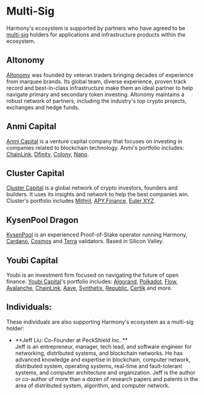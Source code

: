 # Multi-Sig

Harmony's ecosystem is supported by partners who have agreed to be [multi-sig](https://harmony.one/multisig) holders for applications and infrastructure products within the ecosystem.

## **Altonomy**

[Altonomy](https://www.altonomy.com/#/about) was founded by veteran traders bringing decades of experience from marquee brands. Its global team, diverse experience, proven track record and best-in-class infrastructure make them an ideal partner to help navigate primary and secondary token investing. Altonomy maintains a robust network of partners, including the industry's top crypto projects, exchanges and hedge funds.

## Anmi Capital

[Anmi Capital](https://anmi.group/en/) is a venture capital company that focuses on investing in companies related to blockchain technology. Anmi's portfolio includes: [ChainLink](https://chain.link), [Dfinity](https://dfinity.org), [Colony](https://colony.io), [Nano](https://nano.org).

## Cluster Capital

[Cluster Capital](https://twitter.com/clustervc?lang=en) is a global network of crypto investors, founders and builders. It uses its insights and network to help the best companies win. Cluster's portfolio includes [Mithril](https://mith.io/en-US), [APY.Finance](https://apy.finance), [Euler XYZ](https://www.euler.xyz).

## KysenPool Dragon

[KysenPool](https://kysenpool.io) is an experienced Proof-of-Stake operator running Harmony, [Cardano](https://cardano.org), [Cosmos](https://cosmos.network) and [Terra](https://terra.money) validators. Based in Silicon Valley.

## Youbi Capital

Youbi is an investment firm focused on navigating the future of open finance. [Youbi Capital](https://www.youbicapital.com/#)'s portfolio includes: [Algorand](https://www.algorand.com), [Polkadot](https://polkadot.network), [Flow](https://www.onflow.org), [Avalanche](https://avalabs.org), [ChainLink](https://chain.link), [Aave](https://aave.com), [Synthetix](https://synthetix.exchange/#/), [Republic](https://republic.co), [Certik](https://www.certik.org) and more.

## Individuals:

These individuals are also supporting Harmony's ecosystem as a multi-sig holder:

* **Jeff Liu: Co-Founder at PeckShield Inc. **\
  Jeff is an entrepreneur, manager, tech lead, and software engineer for networking, distributed systems, and blockchain networks. He has advanced knowledge and expertise in blockchain, computer network, distributed system, operating systems, real-time and fault-tolerant systems, and computer architecture and organization. Jeff is the author or co-author of more than a dozen of research papers and patents in the area of distributed system, algorithm, and computer network.

